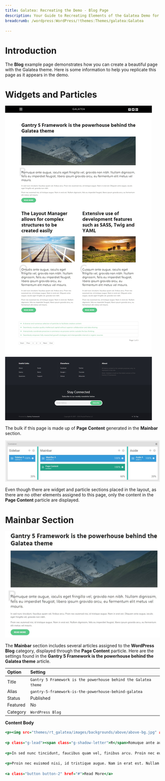 ```yaml
---
title: Galatea: Recreating the Demo - Blog Page
description: Your Guide to Recreating Elements of the Galatea Demo for WordPress
breadcrumb: /wordpress:WordPress/!themes:Themes/galatea:Galatea

---
```


# Introduction

The **Blog** example page demonstrates how you can create a beautiful page with the Galatea theme. Here is some information to help you replicate this page as it appears in the demo.

# Widgets and Particles

![](assets/page_blog.jpeg)

The bulk if this page is made up of **Page Content** generated in the **Mainbar** section.

![](assets/page_blog_mainbar.jpeg)

Even though there are widget and particle sections placed in the layout, as there are no other elements assigned to this page, only the content in the **Page Content** particle are displayed.

# Mainbar Section

![](assets/page_blog_1.jpeg)

The **Mainbar** section includes several articles assigned to the **WordPress Blog** category, displayed through the **Page Content** particle. Here are the settings found in the **Gantry 5 Framework is the powerhouse behind the Galatea theme** article.

| Option     | Setting                                                                            |
| :--------- | :--------------------------------------------------------------------------------- |
| Title      | `Gantry 5 Framework is the powerhouse behind the Galatea theme`                    |
| Alias      | `gantry-5-framework-is-the-powerhouse-behind-galatea`                              |
| Status     | Published                                                                          |
| Featured   | No                                                                                 |
| Category   | `WordPress Blog`                                                                      |

**Content Body**

~~~ .html
<p><img src="themes/rt_galatea/images/backgrounds/above/above-bg.jpg" alt="Sample Blog"></p>

<p class="g-lead"><span class="g-shadow-letter">R</span>Romuque ante augue, iaculis eget fringilla vel, gravida non nibh. Nullam dignissim, felis eu imperdiet feugiat, libero ipsum gravida arcu, eu fermentum elit metus vel mauris.</p>

<p>In sed nunc tincidunt, faucibus quam vel, finibus arcu. Proin nec euismod nisi, id tristique augue. Nam in erat est. Dliquam ante augue, iaculis eget fringilla vel, gravida non nibh.</p>

<p>Proin nec euismod nisi, id tristique augue. Nam in erat est. Nullam dignissim, felis eu imperdiet feugiat, libero ipsum gravida arcu, eu fermentum elit metus vel mauris.</p>

<a class="button button-2" href="#">Read More</a>
~~~
